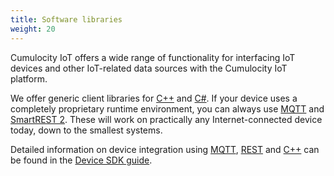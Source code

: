 ```yaml
---
title: Software libraries
weight: 20
---
```


Cumulocity IoT offers a wide range of functionality for interfacing IoT devices and other IoT-related data sources with the Cumulocity IoT platform.

We offer generic client libraries for [C++](/device-sdk/cpp) and [C#](/device-sdk/hello-mqtt-cs-0). If your device uses a completely proprietary runtime environment, you can always  use [MQTT](/device-sdk/mqtt) and [SmartREST 2](/device-sdk/rest). These will work on practically any Internet-connected device today, down to the smallest systems.

Detailed information on device integration using [MQTT](/device-sdk/mqtt), [REST](/device-sdk/rest) and [C++](/device-sdk/cpp) can be found in the [Device SDK guide](/device-sdk/device-sdk-introduction).

